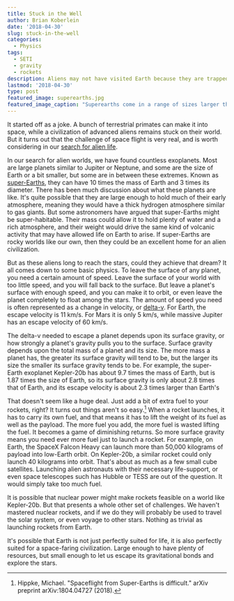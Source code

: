 ```yaml
---
title: Stuck in the Well
author: Brian Koberlein
date: '2018-04-30'
slug: stuck-in-the-well
categories:
  - Physics
tags:
  - SETI
  - gravity
  - rockets
description: Aliens may not have visited Earth because they are trapped on their own planet
lastmod: '2018-04-30'
type: post
featured_image: superearths.jpg
featured_image_caption: "Superearths come in a range of sizes larger than Earth. Credit: NASA/Ames/JPL-Caltech"
---
```


It started off as a joke. A bunch of terrestrial primates can make it into space, while a civilization of advanced aliens remains stuck on their world. But it turns out that the challenge of space flight is very real, and is worth considering in our [search for alien life](https://briankoberlein.com/2014/08/30/alien-glow/).

In our search for alien worlds, we have found countless exoplanets. Most are large planets similar to Jupiter or Neptune, and some are the size of Earth or a bit smaller, but some are in between these extremes. Known as [super-Earths](https://briankoberlein.com/2015/08/23/judging-by-the-size/), they can have 10 times the mass of Earth and 3 times its diameter. There has been much discussion about what these planets are like. It's quite possible that they are large enough to hold much of their early atmosphere, meaning they would have a thick hydrogen atmosphere similar to gas giants. But some astronomers have argued that super-Earths might be super-habitable. Their mass could allow it to hold plenty of water and a rich atmosphere, and their weight would drive the same kind of volcanic activity that may have allowed life on Earth to arise. If super-Earths are rocky worlds like our own, then they could be an excellent home for an alien civilization.

But as these aliens long to reach the stars, could they achieve that dream? It all comes down to some basic physics. To leave the surface of any planet, you need a certain amount of speed. Leave the surface of your world with too little speed, and you will fall back to the surface. But leave a planet's surface with enough speed, and you can make it to orbit, or even leave the planet completely to float among the stars. The amount of speed you need is often represented as a change in velocity, or [delta-v](https://briankoberlein.com/2014/11/14/delta-v/). For Earth, the escape velocity is 11 km/s. For Mars it is only 5 km/s, while massive Jupiter has an escape velocity of 60 km/s. 

The delta-v needed to escape a planet depends upon its surface gravity, or how strongly a planet's gravity pulls you to the surface. Surface gravity depends upon the total mass of a planet and its size. The more mass a planet has, the greater its surface gravity will tend to be, but the larger its size the smaller its surface gravity tends to be. For example, the super-Earth exoplanet Kepler-20b has about 9.7 times the mass of Earth, but is 1.87 times the size of Earth, so its surface gravity is only about 2.8 times that of Earth, and its escape velocity is about 2.3 times larger than Earth's

That doesn't seem like a huge deal. Just add a bit of extra fuel to your rockets, right? It turns out things aren't so easy.[^1] When a rocket launches, it has to carry its own fuel, and that means it has to lift the weight of its fuel as well as the payload. The more fuel you add, the more fuel is wasted lifting the fuel. It becomes a game of diminishing returns. So more surface gravity means you need ever more fuel just to launch a rocket. For example, on Earth, the SpaceX Falcon Heavy can launch more than 50,000 kilograms of payload into low-Earth orbit. On Kepler-20b, a similar rocket could only launch 40 kilograms into orbit. That's about as much as a few small cube satellites. Launching alien astronauts with their necessary life-support, or even space telescopes such has Hubble or TESS are out of the question. It would simply take too much fuel.

It is possible that nuclear power might make rockets feasible on a world like Kepler-20b. But that presents a whole other set of challenges. We haven't mastered nuclear rockets, and if we do they will probably be used to travel the solar system, or even voyage to other stars. Nothing as trivial as launching rockets from Earth.

It's possible that Earth is not just perfectly suited for life, it is also perfectly suited for a space-faring civilization. Large enough to have plenty of resources, but small enough to let us escape its gravitational bonds and explore the stars.

[^1]: Hippke, Michael. "Spaceflight from Super-Earths is difficult." arXiv preprint arXiv:1804.04727 (2018).